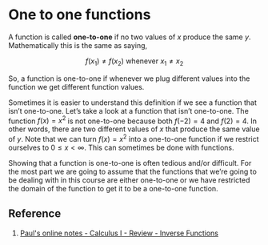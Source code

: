 # One to one functions

A function is called **one-to-one** if no two values of $x$ produce the same $y$. Mathematically this is the same as saying,

$$
f(x_1) \neq f(x_2) \text{ whenever } x_1 \neq x_2
$$

So, a function is one-to-one if whenever we plug different values into the function we get different function values.

Sometimes it is easier to understand this definition if we see a function that isn’t one-to-one. Let’s take a look at a function that isn’t one-to-one. The function $f(x) = x^{2}$ is not one-to-one because both $f(−2) = 4$ and $f(2) = 4$. In other words, there are two different values of $x$ that produce the same value of $y$. Note that we can turn $f(x) = x^{2}$ into a one-to-one function if we restrict ourselves to $0 \leq x \lt \infty$. This can sometimes be done with functions.

Showing that a function is one-to-one is often tedious and/or difficult. For the most part we are going to assume that the functions that we’re going to be dealing with in this course are either one-to-one or we have restricted the domain of the function to get it to be a one-to-one function.

## Reference

1. [Paul's online notes - Calculus I - Review - Inverse Functions](https://tutorial.math.lamar.edu/Classes/CalcI/InverseFunctions.aspx)